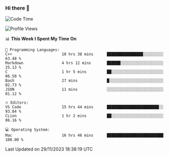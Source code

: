 ### Hi there 👋

<!--START_SECTION:waka-->
![Code Time](http://img.shields.io/badge/Code%20Time-129%20hrs%2022%20mins-blue)

![Profile Views](http://img.shields.io/badge/Profile%20Views-35-blue)

📊 **This Week I Spent My Time On** 

```text
💬 Programming Languages: 
C++                      10 hrs 38 mins      ████████████████░░░░░░░░░   63.48 % 
Markdown                 4 hrs 12 mins       ██████░░░░░░░░░░░░░░░░░░░   25.13 % 
C                        1 hr 5 mins         ██░░░░░░░░░░░░░░░░░░░░░░░   06.50 % 
Bash                     27 mins             █░░░░░░░░░░░░░░░░░░░░░░░░   02.73 % 
JSON                     11 mins             ░░░░░░░░░░░░░░░░░░░░░░░░░   01.12 % 

🔥 Editors: 
VS Code                  15 hrs 44 mins      ███████████████████████░░   93.84 % 
CLion                    1 hr 2 mins         ██░░░░░░░░░░░░░░░░░░░░░░░   06.16 % 

💻 Operating System: 
Mac                      16 hrs 46 mins      █████████████████████████   100.00 % 
```


 Last Updated on 29/11/2023 18:38:19 UTC
<!--END_SECTION:waka-->

<!--
**JackeyHua-SJTU/JackeyHua-SJTU** is a ✨ _special_ ✨ repository because its `README.md` (this file) appears on your GitHub profile.

Here are some ideas to get you started:

- 🔭 I’m currently working on ...
- 🌱 I’m currently learning ...
- 👯 I’m looking to collaborate on ...
- 🤔 I’m looking for help with ...
- 💬 Ask me about ...
- 📫 How to reach me: ...
- 😄 Pronouns: ...
- ⚡ Fun fact: ...
-->
